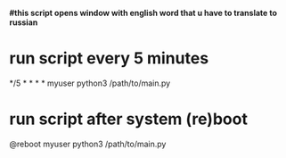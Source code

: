 **#this script opens window with english word that u have to translate to russian** 

# run script every 5 minutes
*/5 * * * *   myuser  python3 /path/to/main.py

# run script after system (re)boot
@reboot       myuser  python3 /path/to/main.py
